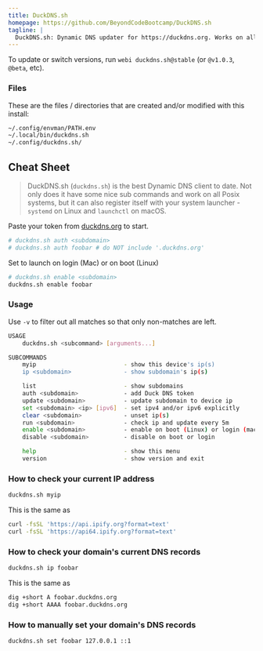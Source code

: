 ```yaml
---
title: DuckDNS.sh
homepage: https://github.com/BeyondCodeBootcamp/DuckDNS.sh
tagline: |
  DuckDNS.sh: Dynamic DNS updater for https://duckdns.org. Works on all POSIX*ish* systems (Mac, Linux, Docker, BSD, etc).
---
```


To update or switch versions, run `webi duckdns.sh@stable` (or `@v1.0.3`,
`@beta`, etc).

### Files

These are the files / directories that are created and/or modified with this
install:

```txt
~/.config/envman/PATH.env
~/.local/bin/duckdns.sh
~/.config/duckdns.sh/
```

## Cheat Sheet

> DuckDNS.sh (`duckdns.sh`) is the best Dynamic DNS client to date. Not only
> does it have some nice sub commands and work on all Posix systems, but it can
> also register itself with your system launcher - `systemd` on Linux and
> `launchctl` on macOS.

Paste your token from [duckdns.org](https://duckdns.org) to start.

```sh
# duckdns.sh auth <subdomain>
# duckdns.sh auth foobar # do NOT include '.duckdns.org'
```

Set to launch on login (Mac) or on boot (Linux)

```sh
# duckdns.sh enable <subdomain>
duckdns.sh enable foobar
```

### Usage

Use `-v` to filter out all matches so that only non-matches are left.

```sh
USAGE
    duckdns.sh <subcommand> [arguments...]

SUBCOMMANDS
    myip                         - show this device's ip(s)
    ip <subdomain>               - show subdomain's ip(s)

    list                         - show subdomains
    auth <subdomain>             - add Duck DNS token
    update <subdomain>           - update subdomain to device ip
    set <subdomain> <ip> [ipv6]  - set ipv4 and/or ipv6 explicitly
    clear <subdomain>            - unset ip(s)
    run <subdomain>              - check ip and update every 5m
    enable <subdomain>           - enable on boot (Linux) or login (macOS)
    disable <subdomain>          - disable on boot or login

    help                         - show this menu
    version                      - show version and exit
```

### How to check your current IP address

```sh
duckdns.sh myip
```

This is the same as

```sh
curl -fsSL 'https://api.ipify.org?format=text'
curl -fsSL 'https://api64.ipify.org?format=text'
```

### How to check your domain's current DNS records

```sh
duckdns.sh ip foobar
```

This is the same as

```sh
dig +short A foobar.duckdns.org
dig +short AAAA foobar.duckdns.org
```

### How to manually set your domain's DNS records

```sh
duckdns.sh set foobar 127.0.0.1 ::1
```
